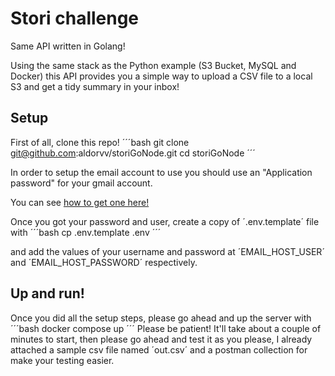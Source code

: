# Stori challenge

Same API written in Golang!

Using the same stack as the Python example (S3 Bucket, MySQL and Docker) this
API provides you a simple way to upload a CSV file to a local S3 and get a tidy
summary in your inbox!

## Setup

First of all, clone this repo!
´´´bash
git clone git@github.com:aldorvv/storiGoNode.git
cd storiGoNode
´´´

In order to setup the email account to use you should use an "Application password"
for your gmail account.

You can see [how to get one here!](https://support.google.com/accounts/answer/185833?)

Once you got your password and user, create a copy of ´.env.template´ file with
´´´bash
cp .env.template .env
´´´

and add the values of your username and password at ´EMAIL_HOST_USER´ and ´EMAIL_HOST_PASSWORD´
respectively.

## Up and run!

Once you did all the setup steps, please go ahead and up the server with
´´´bash
docker compose up
´´´
Please be patient! It'll take about a couple of minutes to start, then please go ahead and test it as you please,
I already attached a sample csv file named ´out.csv´ and a postman collection for make your testing easier.
